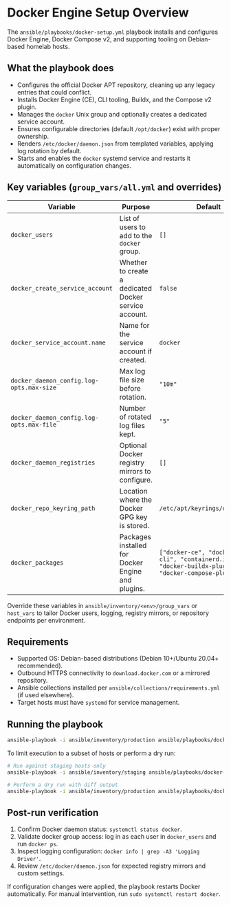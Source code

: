 # Docker Engine Setup Overview

The `ansible/playbooks/docker-setup.yml` playbook installs and configures Docker Engine, Docker Compose v2, and supporting tooling on Debian-based homelab hosts.

## What the playbook does

- Configures the official Docker APT repository, cleaning up any legacy entries that could conflict.
- Installs Docker Engine (CE), CLI tooling, Buildx, and the Compose v2 plugin.
- Manages the `docker` Unix group and optionally creates a dedicated service account.
- Ensures configurable directories (default `/opt/docker`) exist with proper ownership.
- Renders `/etc/docker/daemon.json` from templated variables, applying log rotation by default.
- Starts and enables the `docker` systemd service and restarts it automatically on configuration changes.

## Key variables (`group_vars/all.yml` and overrides)

| Variable | Purpose | Default |
| --- | --- | --- |
| `docker_users` | List of users to add to the `docker` group. | `[]` |
| `docker_create_service_account` | Whether to create a dedicated Docker service account. | `false` |
| `docker_service_account.name` | Name for the service account if created. | `docker` |
| `docker_daemon_config.log-opts.max-size` | Max log file size before rotation. | `"10m"` |
| `docker_daemon_config.log-opts.max-file` | Number of rotated log files kept. | `"5"` |
| `docker_daemon_registries` | Optional Docker registry mirrors to configure. | `[]` |
| `docker_repo_keyring_path` | Location where the Docker GPG key is stored. | `/etc/apt/keyrings/docker.asc` |
| `docker_packages` | Packages installed for Docker Engine and plugins. | `["docker-ce", "docker-ce-cli", "containerd.io", "docker-buildx-plugin", "docker-compose-plugin"]` |

Override these variables in `ansible/inventory/<env>/group_vars` or `host_vars` to tailor Docker users, logging, registry mirrors, or repository endpoints per environment.

## Requirements

- Supported OS: Debian-based distributions (Debian 10+/Ubuntu 20.04+ recommended).
- Outbound HTTPS connectivity to `download.docker.com` or a mirrored repository.
- Ansible collections installed per `ansible/collections/requirements.yml` (if used elsewhere).
- Target hosts must have `systemd` for service management.

## Running the playbook

```bash
ansible-playbook -i ansible/inventory/production ansible/playbooks/docker-setup.yml
```

To limit execution to a subset of hosts or perform a dry run:

```bash
# Run against staging hosts only
ansible-playbook -i ansible/inventory/staging ansible/playbooks/docker-setup.yml

# Perform a dry run with diff output
ansible-playbook -i ansible/inventory/production ansible/playbooks/docker-setup.yml --check --diff
```

## Post-run verification

1. Confirm Docker daemon status: `systemctl status docker`.
2. Validate docker group access: log in as each user in `docker_users` and run `docker ps`.
3. Inspect logging configuration: `docker info | grep -A3 'Logging Driver'`.
4. Review `/etc/docker/daemon.json` for expected registry mirrors and custom settings.

If configuration changes were applied, the playbook restarts Docker automatically. For manual intervention, run `sudo systemctl restart docker`.
